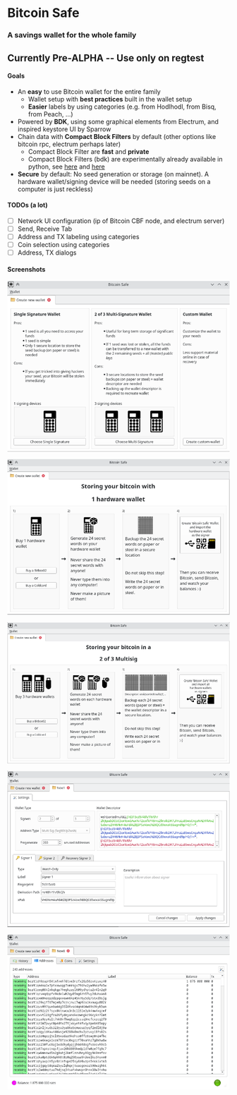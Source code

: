 # Bitcoin Safe

### A savings wallet for the whole family

## Currently Pre-ALPHA -- Use only on regtest 

#### Goals

- An **easy** to use Bitcoin wallet for the entire family
  - Wallet setup with **best practices** built in the wallet setup
  - **Easier** labels by using categories (e.g.  from Hodlhodl, from Bisq, from Peach, ...)
- Powered by **BDK**, using some graphical elements from Electrum, and inspired keystore UI  by Sparrow
- Chain data with **Compact Block Filters** by default (other options like bitcoin rpc, electrum perhaps later)
  * Compact Block Filter are **fast** and **private**
  * Compact Block Filters (bdk) are experimentally already available in python, see [here](https://github.com/bitcoindevkit/bdk-ffi/pull/207#issuecomment-1507486619) and [here](https://github.com/thunderbiscuit/bdk-ffi/pull/6)
- **Secure** by default: No seed generation or storage (on mainnet). A hardware wallet/signing device will be needed (storing seeds on a computer is just reckless)

#### TODOs (a lot)

- [ ] Network UI configuration (ip of Bitcoin CBF node, and electrum server)
- [ ] Send, Receive Tab
- [ ] Address and TX labeling using categories
- [ ] Coin selection using categories
- [ ] Address, TX dialogs 

#### Screenshots

![screenshot0](docs/screenshot0.png)

![screenshot0](docs/screenshot-single.png)

![screenshot0](docs/screenshot-multi.png)

![screenshot0](docs/screenshot-details.png)

![screenshot0](docs/screenshot-addresses.png)
